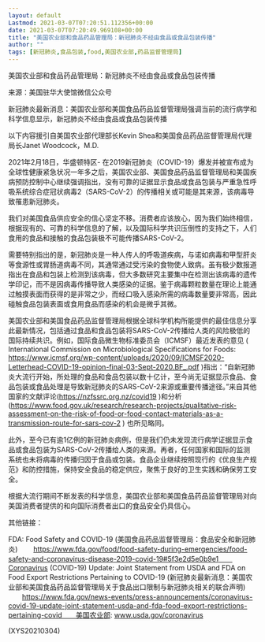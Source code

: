 ```yaml
---
layout: default
Lastmod: 2021-03-07T07:20:51.112356+00:00
date: 2021-03-07T07:20:49.969108+00:00
title: "美国农业部和食品药品管理局：新冠肺炎不经由食品或食品包装传播"
author: ""
tags: [新冠肺炎,食品包装,food,美国农业部,药品监督管理局]
---
```


美国农业部和食品药品管理局：新冠肺炎不经由食品或食品包装传播

来源：美国驻华大使馆微信公众号

新冠肺炎最新消息：美国农业部和美国食品药品监督管理局强调当前的流行病学和科学信息显示，新冠肺炎不经由食品或食品包装传播

以下内容援引自美国农业部代理部长Kevin Shea和美国食品药品监督管理局代理局长Janet Woodcock，M.D.

2021年2月18日，华盛顿特区- 在2019新冠肺炎（COVID-19）爆发并被宣布成为全球性健康紧急状况一年多之后，美国农业部、美国食品药品监督管理局和美国疾病预防控制中心继续强调指出，没有可靠的证据显示食品或食品包装与严重急性呼吸系统综合症冠状病毒2（SARS-CoV-2）的传播相关或可能是其来源，该病毒导致罹患新冠肺炎。

我们对美国食品供应安全的信心坚定不移。消费者应该放心，因为我们始终相信，根据现有的、可靠的科学信息的了解，以及国际科学共识压倒性的支持之下，人们食用的食品和接触的食品包装极不可能传播SARS-CoV-2。

需要特别指出的是，新冠肺炎是一种人传人的呼吸道疾病，与诺如病毒和甲型肝炎等食源性或胃肠道病毒不同，其通常通过受污染的食物使人致病。虽有极少数报道指出在食品和包装上检测到该病毒，但大多数研究主要集中在检测出该病毒的遗传学印记，而不是因病毒传播导致人类感染的证据。鉴于病毒颗粒数量在理论上能通过触摸表面而获得的是非常之少，而经口吸入感染所需的病毒数量要非常高，因此碰触食品包装表面或食用食品而感染的机会是微乎其微。

美国农业部和美国食品药品监督管理局根据全球科学机构所能提供的最佳信息分享此最新情况，包括通过食品和食品包装将SARS-CoV-2传播给人类的风险极低的国际持续共识。例如，国际食品微生物标准委员会（ICMSF）最近发表的意见  ( International Commission on Microbiological Specifications for Foods: https://www.icmsf.org/wp-content/uploads/2020/09/ICMSF2020-Letterhead-COVID-19-opinion-final-03-Sept-2020.BF_.pdf )指出：“自新冠肺炎大流行开始，所处理的食品和食品包装以数十亿计，至今尚无证据显示食品、食品包装或食品处理是导致新冠肺炎的SARS-CoV-2来源或重要传播途径。”来自其他国家的文献评论(https://nzfssrc.org.nz/covid19 )和分析 (https://www.food.gov.uk/research/research-projects/qualitative-risk-assessment-on-the-risk-of-food-or-food-contact-materials-as-a-transmission-route-for-sars-cov-2 ) 也所见略同。

此外，至今已有逾1亿例的新冠肺炎病例，但是我们仍未发现流行病学证据显示食品或食品包装为SARS-CoV-2传播给人类的来源。再者，任何国家和国际的监测系统也未将病毒的传播归因于食品或包装。食品企业继续按照现行的《优良生产规范》和防控措施，保持安全食品的稳定供应，聚焦于良好的卫生实践和确保劳工安全。

根据大流行期间不断发表的科学信息，美国农业部和美国食品药品监督管理局对向美国消费者提供的和向国际消费者出口的食品安全仍具信心。

其他链接：

FDA: Food Safety and COVID-19  (美国食品药品监督管理局：食品安全和新冠肺炎)  　　https://www.fda.gov/food/food-safety-during-emergencies/food-safety-and-coronavirus-disease-2019-covid-19#5f3e2d5e0b9e1　　Coronavirus (COVID-19) Update: Joint Statement from USDA and FDA on Food Export Restrictions Pertaining to COVID-19  (新冠肺炎最新消息：美国农业部和美国食品药品监督管理局关于食品出口限制与新冠肺炎相关的联合声明)  　　https://www.fda.gov/news-events/press-announcements/coronavirus-covid-19-update-joint-statement-usda-and-fda-food-export-restrictions-pertaining-covid　　美国农业部: www.usda.gov/coronavirus

(XYS20210304)

